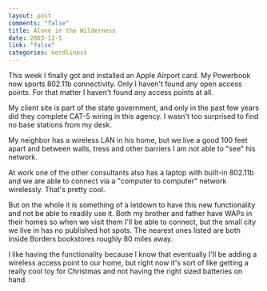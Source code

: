 ```yaml
--- 
layout: post
comments: "false"
title: Alone in the Wilderness
date: 2003-12-5
link: "false"
categories: nerdliness
---
```

This week I finally got and installed an Apple Airport card. My Powerbook now sports 802.11b connectivity. Only I haven't found any open access points. For that matter I haven't found any access points at all.

My client site is part of the state government, and only in the past few years did they complete CAT-5 wiring in this agency. I wasn't too surprised to find no base stations from my desk.

My neighbor has a wireless LAN in his home, but we live a good 100 feet apart and between walls, tress and other barriers I am not able to "see" his network.

At work one of the other consultants also has a laptop with built-in 802.11b and we are able to connect via a "computer to computer" network wirelessly. That's pretty cool.

But on the whole it is something of a letdown to have this new functionality and not be able to readily use it. Both my brother and father have WAPs in their homes so when we visit them I'll be able to connect, but the small city we live in has no published hot spots. The nearest ones listed are both inside Borders bookstores roughly 80 miles away.

I like having the functionality because I know that eventually I'll be adding a wireless access point to our home, but right now it's sort of like getting a really cool toy for Christmas and not having the right sized batteries on hand.
